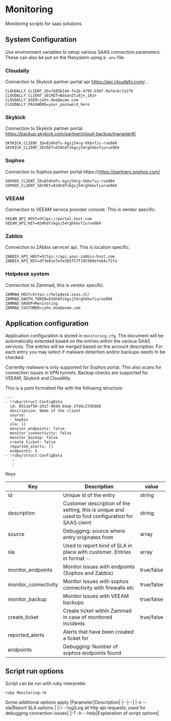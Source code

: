 # Monitoring
Monitoring scripts for saas solutions


## System Configuration
Use environment variables to setup various SAAS connection parameters. These can also be put on the filesystem using a `.env` file. 

### Cloudally
Connection to Skykick partner portal api https://api.cloudally.com/...
````
CLOUDALLY_CLIENT_ID=7685b144-fe1b-4795-b38f-9a7ec6c7a1f8
CLOUDALLY_CLIENT_SECRET=BdaonZti8jn_i8jn
CLOUDALLY_USER=john.doe@acme.com
CLOUDALLY_PASSWORD=your_password_here
````

### Skykick
Connection to Skykick partner portal https://backup.skykick.com/partner/cloud-backup/manager#/
````
SKYKICK_CLIENT_ID=834hdfs-kgsj54rg-hkbvfiu-rve984
SKYKICK_CLIENT_SECRET=834hdfskgsj54rghkbvfiurve984
````

### Sophos
Connection to Sophos partner portal https://https://partners.sophos.com/
````
SOPHOS_CLIENT_ID=834hdfs-kgsj54rg-hkbvfiu-rve984
SOPHOS_CLIENT_SECRET=834hdfskgsj54rghkbvfiurve984
````

### VEEAM
Connection to VEEAM service provider console. This is vendor specific.
````
VEEAM_API_HOST=https://portal.host.com
VEEAM_API_KEY=834hdfskgsj54rghkbvfiurve984
````

### Zabbix
Connection to ZAbbix servicer api. This is location specific.
````
ZABBIX_API_HOST=https://api.your-zabbix-host.com
ZABBIX_API_KEY=d73e81e7e7e3b5f57f10539defe64c71fa
````

### Helpdesk system
Connection to Zammad, this is vendor specific.
```
ZAMMAN_HOST=https://helpdesk.xxxx.nl/
ZAMMAD_OAUTH_TOKEN=834hdfskgsj54rghkbvfiurve984
ZAMMAD_GROUP=Monitoring
ZAMMAD_CUSTOMER=john.doe@acme.com
```

## Application configuration
Application configuration is stored in `monitoring.cfg`. The document will be automatically extended based on the 
entries within the various SAAS services. The entries will be merged based on the account description. 
For each entry you may select if malware detection and/or backups needs to be checked. 

Currently malware is only supported for Sophos portal. This also scans for connection issues in VPN tunnels. 
Backup checks are supported for VEEAM, Skykick and CloudAlly.


This is a yaml formatted file with the following structure:

```
---
- !ruby/struct:ConfigData
  id: 6551ef50-2917-469d-b4ae-2fddc37d5688
  description: Name of the client
  source:
  - Sophos
  sla: []
  monitor_endpoints: false
  monitor_connectivity: false
  monitor_backup: false
  create_ticket: false
  reported_alerts: []
  endpoints: 5
- !ruby/struct:ConfigData
   :
   :
```

Keys

|Key|Description|value|
|--|--|--|
|id|Unique id of the entry|string|
|description|Customer description of the setting, this is unique and used to find configuration for SAAS cleint|string|
|source|Debugging: source where entry originates from|array|
|sla|Used to report kind of SLA in place with customer. Entries in format <source>-<state>.|array|
|monitor_endpoints|Monitor issues with endpoints (Sophos and Zabbix)|true/false|
|monitor_connectivity|Monitor issues with sophos connectivity with firewalls etc|true/false|
|monitor_backup|Monitor issues with VEEAM backups|true/false|
|create_ticket|Create ticket within Zammad in case of monitored incidents|true/false|
|reported_alerts|Alerts that have been created a ticket for|
|endpoints|Debugging: Number of sophos endpoints found|

## Script run options
Script can be run with ruby interpreter.
````
ruby Monitoring.rb
````
Some additional options apply
|Parameter|Description|
|--|--|
|-s --sla|Report SLA options |
|-l --log|Log all http api requests, used for debugging connection issues|
|-? -h --help|Explanation of script options|

